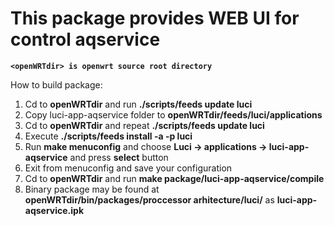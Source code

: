 # This package provides WEB UI for control aqservice

**`<openWRTdir> is openwrt source root directory `**

How to build package:
1. Cd to **openWRTdir** and run  **./scripts/feeds update luci**
1. Copy luci-app-aqservice folder to **openWRTdir/feeds/luci/applications**
1. Cd to **openWRTdir** and repeat **./scripts/feeds update luci**
1. Execute **./scripts/feeds install -a -p luci**
1. Run **make menuconfig** and choose **Luci -> applications -> luci-app-aqservice** and press **select** button
1. Exit from menuconfig and save your configuration
1. Cd to **openWRTdir** and run **make package/luci-app-aqservice/compile**
1. Binary package may be found at **openWRTdir/bin/packages/proccessor arhitecture/luci/** as **luci-app-aqservice.ipk**